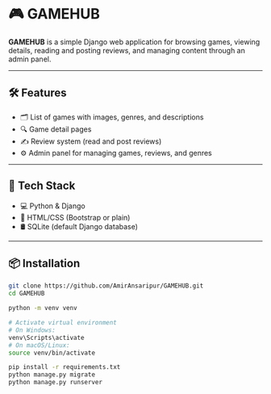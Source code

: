 # 🎮 GAMEHUB

**GAMEHUB** is a simple Django web application for browsing games, viewing details, reading and posting reviews, and managing content through an admin panel.

---

## 🛠️ Features

- 🗂️ List of games with images, genres, and descriptions  
- 🔍 Game detail pages  
- ✍️ Review system (read and post reviews)  
- ⚙️ Admin panel for managing games, reviews, and genres  

---

## 🚀 Tech Stack

- 💻 Python & Django  
- 🎨 HTML/CSS (Bootstrap or plain)  
- 🛢️ SQLite (default Django database)  

---

## 📦 Installation

```bash
git clone https://github.com/AmirAnsaripur/GAMEHUB.git
cd GAMEHUB

python -m venv venv

# Activate virtual environment
# On Windows:
venv\Scripts\activate
# On macOS/Linux:
source venv/bin/activate

pip install -r requirements.txt
python manage.py migrate
python manage.py runserver
